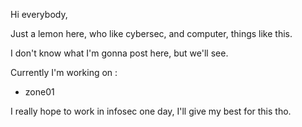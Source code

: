 Hi everybody,

Just a lemon here, who like cybersec, and computer, things like this.

I don't know what I'm gonna post here, but we'll see. 

Currently I'm working on :

  - zone01
  
I really hope to work in infosec one day, I'll give my best for this tho.

<!---
lemon-42/lemon-42 is a ✨ special ✨ repository because its `README.md` (this file) appears on your GitHub profile.
You can click the Preview link to take a look at your changes.
--->
